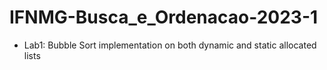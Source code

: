 # IFNMG-Busca_e_Ordenacao-2023-1
- Lab1: Bubble Sort implementation on both dynamic and static allocated lists
